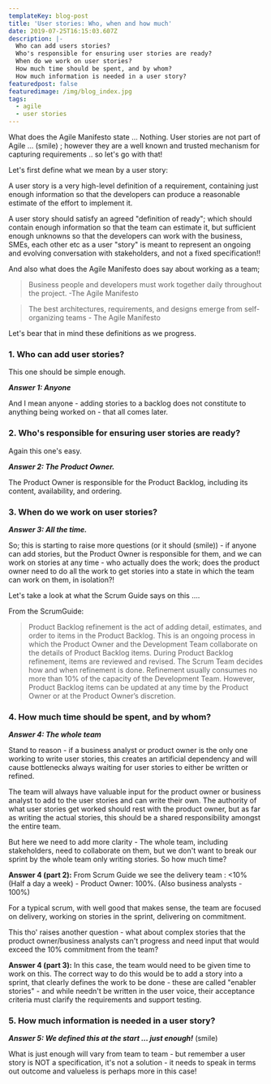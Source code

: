 ```yaml
---
templateKey: blog-post
title: 'User stories: Who, when and how much'
date: 2019-07-25T16:15:03.607Z
description: |-
  Who can add users stories?
  Who's responsible for ensuring user stories are ready?
  When do we work on user stories?
  How much time should be spent, and by whom?
  How much information is needed in a user story?
featuredpost: false
featuredimage: /img/blog_index.jpg
tags:
  - agile
  - user stories
---
```

What does the Agile Manifesto state ... Nothing.  User stories are not part of Agile ...  (smile) ; however they are a well known and trusted mechanism for capturing requirements .. so let's go with that!

Let's first define what we mean by a user story:

A user story is a very high-level definition of a requirement, containing just enough information so that the developers can produce a reasonable estimate of the effort to implement it.

A user story should satisfy an agreed "definition of ready"; which should contain enough information so that the team can estimate it, but sufficient enough unknowns so that the developers can work with the business, SMEs, each other etc as a user "story" is meant to represent an ongoing and evolving conversation with stakeholders, and not a fixed specification!!

And also what does the Agile Manifesto does say about working as a team;

> Business people and developers must work together daily throughout the project. -The Agile Manifesto

>The best architectures, requirements, and designs emerge from self-organizing teams - The Agile Manifesto

Let's bear that in mind these definitions as we progress.

### 1. Who can add user stories?

This one should be simple enough.

***Answer 1: Anyone***

And I mean anyone - adding stories to a backlog does not constitute to anything being worked on - that all comes later.

### 2. Who's responsible for ensuring user stories are ready?

Again this one's easy.

***Answer 2: The Product Owner.***

The Product Owner is responsible for the Product Backlog, including its content, availability, and ordering.

### 3. When do we work on user stories?

***Answer 3: All the time.***

So; this is starting to raise more questions (or it should (smile)) - if anyone can add stories, but the Product Owner is responsible for them, and we can work on stories at any time - who actually does the work; does the product owner need to do all the work to get stories into a state in which the team can work on them, in isolation?!

Let's take a look at what the Scrum Guide says on this ....

From the ScrumGuide: 

>Product Backlog refinement is the act of adding detail, estimates, and order to items in the Product Backlog. This is an ongoing process in which the Product Owner and the Development Team collaborate on the details of Product Backlog items. 
During Product Backlog refinement, items are reviewed and revised. The Scrum Team decides how and when refinement is done. Refinement usually consumes no more than 10% of the capacity of the Development Team. 
However, Product Backlog items can be updated at any time by the Product Owner or at the Product Owner’s discretion.

### 4. How much time should be spent, and by whom?

***Answer 4: The whole team***

Stand to reason - if a business analyst or product owner is the only one working to write user stories, this creates an artificial dependency and will cause bottlenecks always waiting for user stories to either be written or refined.

The team will always have valuable input for the product owner or business analyst to add to the user stories and can write their own. The authority of what user stories get worked should rest with the product owner, but as far as writing the actual stories, this should be a shared responsibility amongst the entire team.

But here we need to add more clarity - The whole team, including stakeholders, need to collaborate on them, but we don't want to break our sprint by the whole team only writing stories. So how much time?

**Answer 4 (part 2):** From Scrum Guide  we see the delivery team : <10% (Half a day a week)  - Product Owner: 100%. (Also business analysts - 100%)

For a typical scrum, with well good that makes sense, the team are focused on delivery, working on stories in the sprint, delivering on commitment.

This tho' raises another question - what about complex stories that the product owner/business analysts can't progress and need input that would exceed the 10% commitment from the team?

**Answer 4 (part 3):** In this case, the team would need to be given time to work on this.  The correct way to do this would be to add a story into a sprint, that clearly defines the work to be done - these are called "enabler stories" - and while needn't be written in the user voice, their acceptance criteria must clarify the requirements and support testing.

### 5. How much information is needed in a user story?

***Answer 5:  We defined this at the start ... just enough!*** (smile)

What is just enough will vary from team to team - but remember a user story is NOT a specification, it's not a solution - it needs to speak in terms out outcome and valueless is perhaps more in this case!

